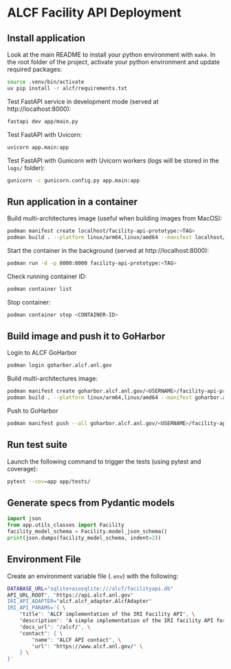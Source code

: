 # ALCF Facility API Deployment

## Install application

Look at the main README to install your python environment with `make`. In the root folder of the project, activate your python environment and update required packages:
```bash
source .venv/bin/activate
uv pip install -r alcf/requirements.txt
```

Test FastAPI service in development mode (served at http://localhost:8000):

```bash
fastapi dev app/main.py
```

Test FastAPI with Uvicorn:
```bash
uvicorn app.main:app
```

Test FastAPI with Gunicorn with Uvicorn workers (logs will be stored in the `logs/` folder):
```bash
gunicorn -c gunicorn.config.py app.main:app
```

## Run application in a container

Build multi-architectures image (useful when building images from MacOS):
```bash
podman manifest create localhost/facility-api-prototype:<TAG>
podman build . --platform linux/arm64,linux/amd64 --manifest localhost/facility-api-prototype:<TAG>
```

Start the container in the background (served at http://localhost:8000):
```bash
podman run -d -p 8000:8000 facility-api-prototype:<TAG>
```

Check running container ID:
```bash
podman container list
```

Stop container:
```bash
podman container stop <CONTAINER-ID>
```

## Build image and push it to GoHarbor

Login to ALCF GoHarbor
```bash
podman login goharbor.alcf.anl.gov
```

Build multi-architectures image:
```bash
podman manifest create goharbor.alcf.anl.gov/<USERNAME>/facility-api-prototype:<TAG>
podman build . --platform linux/arm64,linux/amd64 --manifest goharbor.alcf.anl.gov/<USERNAME>/facility-api-prototype:<TAG>
```

Push to GoHarbor
```bash
podman manifest push --all goharbor.alcf.anl.gov/<USERNAME>/facility-api-prototype:<TAG> docker://goharbor.alcf.anl.gov/<USERNAME>/facility-api-prototype:<TAG>
```

## Run test suite

Launch the following command to trigger the tests (using pytest and coverage):
```bash
pytest --cov=app app/tests/
```

## Generate specs from Pydantic models

```python
import json
from app.utils_classes import Facility
facility_model_schema = Facility.model_json_schema()
print(json.dumps(facility_model_schema, indent=2))
```

## Environment File

Create an environment variable file (`.env`) with the following:
```bash
DATABASE_URL="sqlite+aiosqlite:///alcf/facilityapi.db"
API_URL_ROOT", "https://api.alcf.anl.gov"
IRI_API_ADAPTER="alcf.alcf_adapter.AlcfAdapter"
IRI_API_PARAMS='{ \
    "title": "ALCF implementation of the IRI Facility API", \
    "description": "A simple implementation of the IRI facility API for ALCF.\n\nFor more information, see: [https://iri.science/](https://iri.science/)\n\n<img src=\"https://iri.science/images/doe-icon-old.png\" height=50 />", \
    "docs_url": "/alcf/", \
    "contact": { \
        "name": "ALCF API contact", \
        "url": "https://www.alcf.anl.gov/" \
    } \
}'
```
